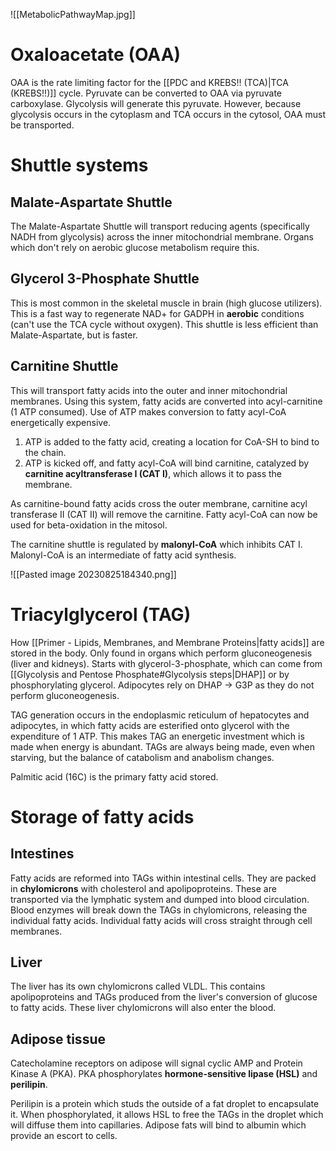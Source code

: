 ![[MetabolicPathwayMap.jpg]]
# Oxaloacetate (OAA)
OAA is the rate limiting factor for the [[PDC and KREBS!! (TCA)|TCA (KREBS!!)]] cycle. Pyruvate can be converted to OAA via pyruvate carboxylase. Glycolysis will generate this pyruvate. However, because glycolysis occurs in the cytoplasm and TCA occurs in the cytosol, OAA must be transported.
# Shuttle systems
## Malate-Aspartate Shuttle
The Malate-Aspartate Shuttle will transport reducing agents (specifically NADH from glycolysis) across the inner mitochondrial membrane. Organs which don't rely on aerobic glucose metabolism require this.
## Glycerol 3-Phosphate Shuttle
This is most common in the skeletal muscle in brain (high glucose utilizers). This is a fast way to regenerate NAD+ for GADPH in **aerobic** conditions (can't use the TCA cycle without oxygen). This shuttle is less efficient than Malate-Aspartate, but is faster.
## Carnitine Shuttle
This will transport fatty acids into the outer and inner mitochondrial membranes. Using this system, fatty acids are converted into acyl-carnitine (1 ATP consumed). Use of ATP makes conversion to fatty acyl-CoA energetically expensive.

1. ATP is added to the fatty acid, creating a location for CoA-SH to bind to the chain.
2. ATP is kicked off, and fatty acyl-CoA will bind carnitine, catalyzed by **carnitine acyltransferase I (CAT I)**, which allows it to pass the membrane.

As carnitine-bound fatty acids cross the outer membrane, carnitine acyl transferase II (CAT II) will remove the carnitine. Fatty acyl-CoA can now be used for beta-oxidation in the mitosol.

The carnitine shuttle is regulated by **malonyl-CoA** which inhibits CAT I. Malonyl-CoA is an intermediate of fatty acid synthesis.

![[Pasted image 20230825184340.png]]
# Triacylglycerol  (TAG)
How [[Primer - Lipids, Membranes, and Membrane Proteins|fatty acids]] are stored in the body. Only found in organs which perform gluconeogenesis (liver and kidneys). Starts with glycerol-3-phosphate, which can come from [[Glycolysis and Pentose Phosphate#Glycolysis steps|DHAP]] or by phosphorylating glycerol. Adipocytes rely on DHAP -> G3P as they do not perform gluconeogenesis.

TAG generation occurs in the endoplasmic reticulum of hepatocytes and adipocytes, in which fatty acids are esterified onto glycerol with the expenditure of 1 ATP. This makes TAG an energetic investment which is made when energy is abundant. TAGs are always being made, even when starving, but the balance of catabolism and anabolism changes.

Palmitic acid (16C) is the primary fatty acid stored.
# Storage of fatty acids
## Intestines
Fatty acids are reformed into TAGs within intestinal cells. They are packed in **chylomicrons** with cholesterol and apolipoproteins. These are transported via the lymphatic system and dumped into blood circulation. Blood enzymes will break down the TAGs in chylomicrons, releasing the individual fatty acids. Individual fatty acids will cross straight through cell membranes.
## Liver
The liver has its own chylomicrons called VLDL. This contains apolipoproteins and TAGs produced from the liver's conversion of glucose to fatty acids. These liver chylomicrons will also enter the blood.
## Adipose tissue
Catecholamine receptors on adipose will signal cyclic AMP and Protein Kinase A (PKA). PKA phosphorylates **hormone-sensitive lipase (HSL)** and **perilipin**.

Perilipin is a protein which studs the outside of a fat droplet to encapsulate it. When phosphorylated, it allows HSL to free the TAGs in the droplet which will diffuse them into capillaries. Adipose fats will bind to albumin which provide an escort to cells.